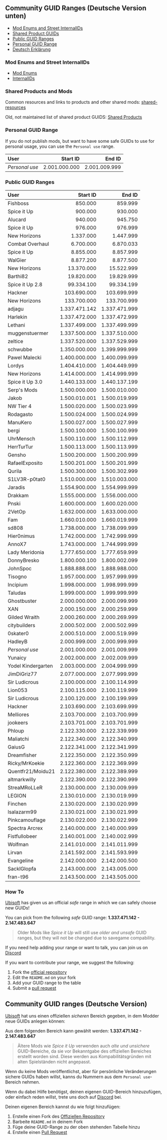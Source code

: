 ## Community GUID Ranges (Deutsche Version unten)

- [Mod Enums and Street InternalIDs](#mod-enums-and-street-internalids)
- [Shared Product GUIDs](#shared-products-and-mods)
- [Public GUID Ranges](#public-guid-ranges)
- [Personal GUID Range](#personal-guid-range)
- [Deutsch Erklärung](#community-guid-ranges-deutsche-version)

### Mod Enums and Street InternalIDs

- [Mod Enums](./modenums.md)
- [InternalIDs](./internalid.md)

### Shared Products and Mods

Common resources and links to products and other shared mods: [shared-resources](https://github.com/anno-mods/shared-resources#readme)

Old, not maintained list of shared product GUIDS: [Shared Products](./products.md)

### Personal GUID Range

If you do not publish mods, but want to have some safe GUIDs to use for personal usage, you can use the `Personal use` range.

| User            |      Start ID |        End ID |
| :-------------- | ------------: | ------------: |
| *Personal use*  | 2.001.000.000 | 2.001.009.999 | 

### Public GUID Ranges

| User            |      Start ID |        End ID |
| :-------------- | ------------: | ------------: |
| Fishboss        |       850.000 |       859.999 |
| Spice it Up     |       900.000 |       930.000 |
| Alucard         |       940.000 |       945.750 |
| Spice it Up     |       976.000 |       976.999 |
| New Horizons    |     1.337.000 |     1.447.999 |
| Combat Overhaul |     6.700.000 |     6.870.033 |
| Spice it Up     |     8.855.000 |     8.857.999 |
| WalGier         |     8.877.200 |     8.877.500 |
| New Horizons    |    13.370.000 |    15.522.999 |
| Barthi82        |    19.820.000 |    19.829.999 |
| Spice it Up 2.8 |    99.334.100 |    99.334.199 |
| Hackner         |   103.690.000 |   103.699.999 |
| New Horizons    |   133.700.000 |   133.700.999 |
| adjagu          | 1.337.471.142 | 1.337.471.999 |
| Harlekin        | 1.337.472.000 | 1.337.472.999 |
| Lethani         | 1.337.499.000 | 1.337.499.999 |
| muggenstuermer  | 1.337.500.000 | 1.337.510.000 |
| zeltice         | 1.337.520.000 | 1.337.529.999 |
| schwubbe        | 1.350.000.000 | 1.399.999.999 |
| Pawel Malecki   | 1.400.000.000 | 1.400.099.999 |
| Lordys          | 1.404.410.000 | 1.404.449.999 |
| New Horizons    | 1.414.000.000 | 1.414.999.999 |
| Spice it Up 3.0 | 1.440.133.000 | 1.440.137.199 |
| Serp's Mods     | 1.500.000.000 | 1.500.010.000 |
| Jakob           | 1.500.010.001 | 1.500.019.999 |
| NW Tier 4       | 1.500.020.000 | 1.500.023.999 |
| Rodagasto       | 1.500.024.000 | 1.500.024.999 |
| ManuKero        | 1.500.027.000 | 1.500.027.999 |
| bergi           | 1.500.100.000 | 1.500.100.999 |
| UhrMensch       | 1.500.110.000 | 1.500.112.999 |
| HerrTurTur      | 1.500.113.000 | 1.500.113.999 |
| Gensho          | 1.500.200.000 | 1.500.200.999 |
| RafaelExposito  | 1.500.201.000 | 1.500.201.999 |
| Qurila          | 1.500.300.000 | 1.500.302.999 |
| S1LV3R-p0tat0   | 1.510.000.000 | 1.510.003.000 |
| Jaradis         | 1.554.900.000 | 1.554.999.999 |
| Drakkam         | 1.555.000.000 | 1.556.000.000 |
| Pnski           | 1.600.000.000 | 1.600.020.000 |
| 2VetOp          | 1.632.000.000 | 1.633.000.000 |
| Fam             | 1.660.010.000 | 1.660.019.999 |
| sd808           | 1.738.000.000 | 1.738.099.999 |
| Hier0nimus      | 1.742.000.000 | 1.742.999.999 |  
| AnnoX7          | 1.743.000.000 | 1.744.999.999 |
| Lady Meridonia  | 1.777.650.000 | 1.777.659.999 |
| DonnyBresko     | 1.800.000.100 | 1.800.002.099 |
| JohnSpoc        | 1.888.888.000 | 1.888.988.000 |
| Tisogno         | 1.957.000.000 | 1.957.999.999 |
| Incipium        | 1.998.000.000 | 1.998.999.999 |
| Taludas         | 1.999.000.000 | 1.999.999.999 |
| Ghostbuster     | 2.000.000.000 | 2.000.099.999 |
| XAN             | 2.000.150.000 | 2.000.259.999 |
| Gilded Wraith   | 2.000.260.000 | 2.000.269.999 |
| citybuilders    | 2.000.502.000 | 2.000.502.999 |
| 0skater0        | 2.000.510.000 | 2.000.519.999 |
| HadleyB         | 2.000.999.000 | 2.000.999.999 |
| *Personal use*  | 2.001.000.000 | 2.001.009.999 | 
| Yunaicy         | 2.002.000.000 | 2.002.009.999 |
| Yodel Kindergarten          | 2.003.000.000 | 2.004.999.999 |
| JimDiGriz77     | 2.077.000.000 | 2.077.999.999 |
| Sir Ludicrous   | 2.100.000.000 | 2.100.114.999 |
| Lion053         | 2.100.115.000 | 2.100.119.999 |
| Sir Ludicrous   | 2.100.120.000 | 2.100.199.999 |
| Hackner         | 2.103.690.000 | 2.103.699.999 |
| Melliores       | 2.103.700.000 | 2.103.700.999 | 
| jookeers        | 2.103.701.000 | 2.103.701.999 |
| Phloup          | 2.122.330.000 | 2.122.339.999 |
| Maliatchi       | 2.122.340.000 | 2.122.340.999 |
| GaiusG          | 2.122.341.000 | 2.122.341.999 |
| Dreamfisher     | 2.122.350.000 | 2.122.350.999 |
| Ricky/MrKoekie  | 2.122.360.000 | 2.122.369.999 |
| Quentfr21/Moidu21 | 2.122.380.000 | 2.122.389.999 |
| altmarkwilly    | 2.122.390.000 | 2.122.390.999 |
| StreaMRoLLeR    | 2.130.000.000 | 2.130.009.999 |
| LEGION          | 2.130.010.000 | 2.130.019.999 |
| Finchen         | 2.130.020.000 | 2.130.020.999 |
| lsalazarm99     | 2.130.021.000 | 2.130.021.999 |
| Pinkcamouflage  | 2.130.022.000 | 2.130.022.999 |
| Spectra Arcrex  | 2.140.000.000 | 2.140.000.999 |
| Fistfullobeer   | 2.140.001.000 | 2.140.002.999 |
| Wolfman         | 2.141.010.000 | 2.141.011.999 |
| Lirvan          | 2.141.592.000 | 2.141.593.999 |
| Evangeline      | 2.142.000.000 | 2.142.000.500 |
| SacklGlopfa     | 2.143.000.000 | 2.143.005.000 |
| fran-t96        | 2.143.500.000 | 2.143.505.000 |

### How To

[Ubisoft](https://anno-union.com/en/new-anno-union-history-edition-update-anno-afternoon/) has given us an official *safe* range in which we can safely choose new GUIDs! 

You can pick from the following *safe* GUID range: **1.337.471.142 - 2.147.483.647**

> Older Mods like *Spice it Up* will still use *older and unsafe* GUID ranges, but they will not be changed due to savegame compability. 

If you need help adding your range or want to talk, you can join us on [Discord](https://discord.gg/KEVaVby)


If you want to contribute your range, we suggest the following:

1. Fork the [official repository](https://github.com/anno-mods/GuidRanges/fork)
2. Edit the ```README.md``` on your fork
3. Add your GUID range to the table
4. Submit a [pull request](https://github.com/anno-mods/GuidRanges/pulls)

## Community GUID ranges (Deutsche Version)

[Ubisoft](https://anno-union.com/en/new-anno-union-history-edition-update-anno-afternoon/) hat uns einen offiziellen *sicheren* Bereich gegeben, in dem Modder neue GUIDs anlegen können:  

Aus dem folgenden Bereich kann gewählt werden: **1.337.471.142 - 2.147.483.647**

> Ältere Mods wie *Spice it Up* verwenden auch *alte und unsichere* GUID-Bereiche, da sie vor Bekanntgabe des offiziellen Bereiches erstellt worden sind. Diese werden aus Kompabilitätsgründen mit alten Spielständen nicht angepasst. 

Wenn du keine Mods veröffentlichst, aber für persönliche Veränderungen sichere GUIDs haben willst, kanns du Nummern aus dem `Personal use`-Bereich nehmen.

Wenn du dabei Hilfe benötigst, deinen eigenen GUID-Bereich hinzuzufügen, oder einfach reden willst, trete uns doch auf [Discord](https://discord.gg/KEVaVby) bei.

Deinen eigenen Bereich kannst du wie folgt hinzufügen: 

1. Erstelle einen Fork des [Offiziellen Repository](https://github.com/anno-mods/GuidRanges/fork)
2. Barbeite ```README.md``` in deinem Fork
3. Füge deine GUID-Range zu der oben stehenden Tabelle hinzu
4. Erstelle einen [Pull Request](https://github.com/anno-mods/GuidRanges/pulls)
